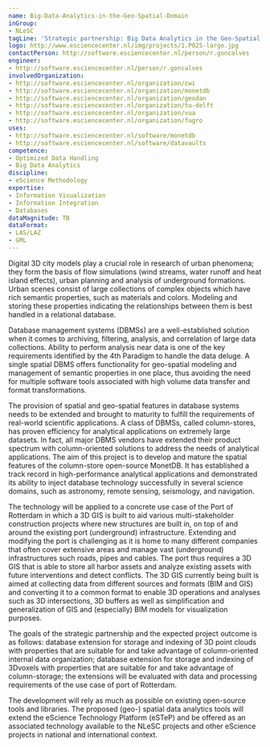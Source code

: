 ```yaml
---
name: Big-Data-Analytics-in-the-Geo-Spatial-Domain
inGroup:
- NLeSC
tagLine: 'Strategic partnership: Big Data Analytics in the Geo-Spatial Domain'
logo: http://www.esciencecenter.nl/img/projects/1.P025-large.jpg
contactPerson: http://software.esciencecenter.nl/person/r.goncalves
engineer:
- http://software.esciencecenter.nl/person/r.goncalves
involvedOrganization:
- http://software.esciencecenter.nl/organization/cwi
- http://software.esciencecenter.nl/organization/monetdb
- http://software.esciencecenter.nl/organization/geodan
- http://software.esciencecenter.nl/organization/tu-delft
- http://software.esciencecenter.nl/organization/vua
- http://software.esciencecenter.nl/organization/fugro
uses:
- http://software.esciencecenter.nl/software/monetdb
- http://software.esciencecenter.nl/software/datavaults
competence:
- Optimized Data Handling
- Big Data Analytics
discipline:
- eScience Methodology
expertise:
- Information Visualization
- Information Integration
- Databases
dataMagnitude: TB
dataFormat:
- LAS/LAZ
- GML
---
```

Digital 3D city models play a crucial role in research of urban phenomena; they form the basis of flow simulations (wind streams, water runoff and heat island effects), urban planning and analysis of underground formations. Urban scenes consist of large collections of complex objects which have rich semantic properties, such as materials and colors. Modeling and storing these properties indicating the relationships between them is best handled in a relational database.

Database management systems (DBMSs) are a well-established solution when it comes to archiving, filtering, analysis, and correlation of large data collections. Ability to perform analysis near data is one of the key requirements identified by the 4th Paradigm to handle the data deluge. A single spatial DBMS offers functionality for geo-spatial modeling and management of semantic properties in one place, thus avoiding the need for multiple software tools associated with high volume data transfer and format transformations.

The provision of spatial and geo-spatial features in database systems needs to be extended and brought to maturity to fulfill the requirements of real-world scientific applications. A class of DBMSs, called column-stores, has proven efficiency for analytical applications on extremely large datasets. In fact, all major DBMS vendors have extended their product spectrum with column-oriented solutions to address the needs of analytical applications. The aim of this project is to develop and mature the spatial features of the column-store open-source MonetDB. It has established a track record in high-performance analytical applications and demonstrated its ability to inject database technology successfully in several science domains, such as astronomy, remote sensing, seismology, and navigation.

The technology will be applied to a concrete use case of the Port of Rotterdam in which a 3D GIS is built to aid various multi-stakeholder construction projects where new structures are built in, on top of and around the existing port (underground) infrastructure. Extending and modifying the port is challenging as it is home to many different companies that often cover extensive areas and manage vast (underground) infrastructures such roads, pipes and cables. The port thus requires a 3D GIS that is able to store all harbor assets and analyze existing assets with future interventions and detect conflicts. The 3D GIS currently being built is aimed at collecting data from different sources and formats (BIM and GIS) and converting it to a common format to enable 3D operations and analyses such as 3D intersections, 3D buffers as well as simplification and generalization of GIS and (especially) BIM models for visualization purposes.

The goals of the strategic partnership and the expected project outcome is as follows: database extension for storage and indexing of 3D point clouds with properties that are suitable for and take advantage of column-oriented internal data organization; database extension for storage and indexing of 3Dvoxels with properties that are suitable for and take advantage of column-storage; the extensions will be evaluated with data and processing requirements of the use case of port of Rotterdam.

The development will rely as much as possible on existing open-source tools and libraries. The proposed (geo-) spatial data analytics tools will extend the eScience Technology Platform (eSTeP) and be offered as an associated technology available to the NLeSC projects and other eScience projects in national and international context.
